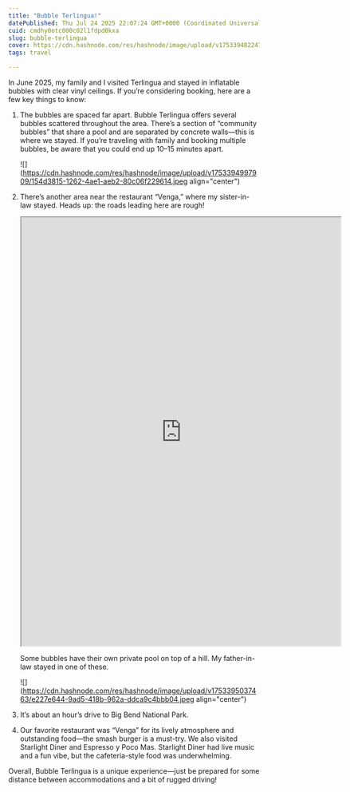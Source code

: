 ```yaml
---
title: "Bubble Terlingua!"
datePublished: Thu Jul 24 2025 22:07:24 GMT+0000 (Coordinated Universal Time)
cuid: cmdhy0otc000c02l1fdpd0kxa
slug: bubble-terlingua
cover: https://cdn.hashnode.com/res/hashnode/image/upload/v1753394822470/d7b9fe64-927d-4516-8504-ae6dd7b38e8d.jpeg
tags: travel

---
```


In June 2025, my family and I visited Terlingua and stayed in inflatable bubbles with clear vinyl ceilings. If you’re considering booking, here are a few key things to know:

1. The bubbles are spaced far apart. Bubble Terlingua offers several bubbles scattered throughout the area. There’s a section of “community bubbles” that share a pool and are separated by concrete walls—this is where we stayed. If you’re traveling with family and booking multiple bubbles, be aware that you could end up 10–15 minutes apart.
    
   ![](https://cdn.hashnode.com/res/hashnode/image/upload/v1753394997909/154d3815-1262-4ae1-aeb2-80c06f229614.jpeg align="center")
        
2. There’s another area near the restaurant “Venga,” where my sister-in-law stayed. Heads up: the roads leading here are rough!  
    
    <iframe width="641" height="859" src="https://www.youtube.com/embed/6R-OmwxTNls"></iframe>
    
    Some bubbles have their own private pool on top of a hill. My father-in-law stayed in one of these.
    
    ![](https://cdn.hashnode.com/res/hashnode/image/upload/v1753395037463/e227e644-9ad5-418b-962a-ddca9c4bbb04.jpeg align="center")
    
3. It’s about an hour’s drive to Big Bend National Park.
    
4. Our favorite restaurant was “Venga” for its lively atmosphere and outstanding food—the smash burger is a must-try. We also visited Starlight Diner and Espresso y Poco Mas. Starlight Diner had live music and a fun vibe, but the cafeteria-style food was underwhelming.
    

Overall, Bubble Terlingua is a unique experience—just be prepared for some distance between accommodations and a bit of rugged driving!